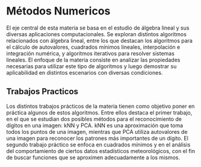 # Métodos Numericos

El eje central de esta materia se basa en el estudio de álgebra lineal y sus diversas aplicaciones computacionales. Se exploran distintos algoritmos relacionados con álgebra lineal, entre los que destacan los algoritmos para el cálculo de autovalores, cuadrados mínimos lineales, interpolación e integración numérica, y algoritmos iterativos para resolver sistemas lineales. El enfoque de la materia consiste en analizar las propiedades necesarias para utilizar este tipo de algoritmos y luego demostrar su aplicabilidad en distintos escenarios con diversas condiciones.

## Trabajos Practicos

Los distintos trabajos prácticos de la materia tienen como objetivo poner en práctica algunos de estos algoritmos. Entre ellos destaca el primer trabajo, en el que se estudian dos posibles métodos para el reconocimiento de dígitos en una imagen: kNN y PCA. kNN es una aproximación que toma todos los puntos de una imagen, mientras que PCA utiliza autovalores de una imagen para reconocer los patrones más importantes de un dígito. El segundo trabajo práctico se enfoca en cuadrados mínimos y en el análisis del comportamiento de ciertos datos estadísticos meteorológicos, con el fin de buscar funciones que se aproximen adecuadamente a los mismos.
